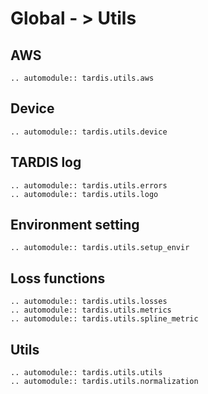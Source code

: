 # Global - > Utils
## AWS
```{eval-rst}
.. automodule:: tardis.utils.aws
```

## Device
```{eval-rst}
.. automodule:: tardis.utils.device
```

## TARDIS log
```{eval-rst}
.. automodule:: tardis.utils.errors
.. automodule:: tardis.utils.logo
```

## Environment setting
```{eval-rst}
.. automodule:: tardis.utils.setup_envir
```

## Loss functions
```{eval-rst}
.. automodule:: tardis.utils.losses
.. automodule:: tardis.utils.metrics
.. automodule:: tardis.utils.spline_metric
```

## Utils
```{eval-rst}
.. automodule:: tardis.utils.utils
.. automodule:: tardis.utils.normalization
```
